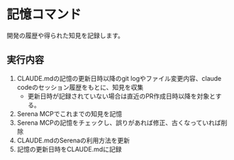 # 記憶コマンド

開発の履歴や得られた知見を記録します。

## 実行内容
1. CLAUDE.mdの記憶の更新日時以降のgit logやファイル変更内容、claude codeのセッション履歴をもとに、知見を収集
    * 更新日時が記録されていない場合は直近のPR作成日時以降を対象とする。
2. Serena MCPでこれまでの知見を記憶
3. Serena MCPの記憶をチェックし、誤りがあれば修正、古くなっていれば削除
4. CLAUDE.mdのSerenaの利用方法を更新
5. 記憶の更新日時をCLAUDE.mdに記録
